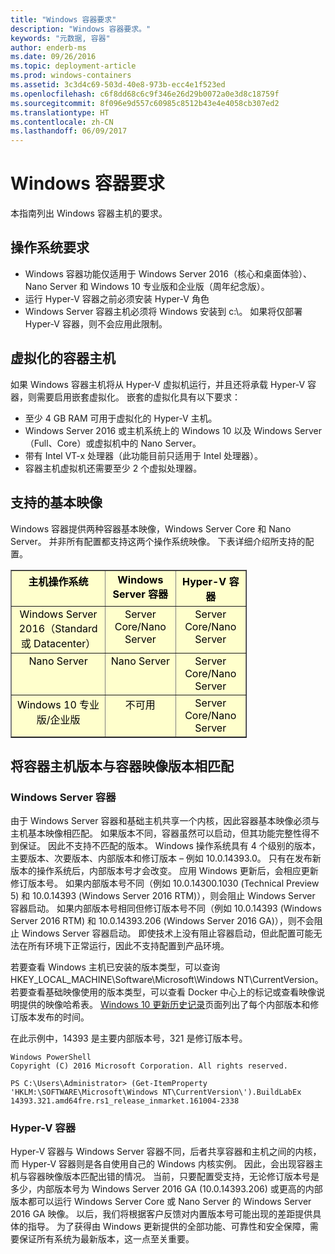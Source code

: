 ```yaml
---
title: "Windows 容器要求"
description: "Windows 容器要求。"
keywords: "元数据, 容器"
author: enderb-ms
ms.date: 09/26/2016
ms.topic: deployment-article
ms.prod: windows-containers
ms.assetid: 3c3d4c69-503d-40e8-973b-ecc4e1f523ed
ms.openlocfilehash: c6f8dd68c6c9f346e26d29b0072a0e3d8c18759f
ms.sourcegitcommit: 8f096e9d557c60985c8512b43e4e4058cb307ed2
ms.translationtype: HT
ms.contentlocale: zh-CN
ms.lasthandoff: 06/09/2017
---
```

# <a name="windows-container-requirements"></a>Windows 容器要求

本指南列出 Windows 容器主机的要求。

## <a name="os-requirements"></a>操作系统要求

- Windows 容器功能仅适用于 Windows Server 2016（核心和桌面体验）、Nano Server 和 Windows 10 专业版和企业版（周年纪念版）。
- 运行 Hyper-V 容器之前必须安装 Hyper-V 角色
- Windows Server 容器主机必须将 Windows 安装到 c:\。 如果将仅部署 Hyper-V 容器，则不会应用此限制。

## <a name="virtualized-container-hosts"></a>虚拟化的容器主机

如果 Windows 容器主机将从 Hyper-V 虚拟机运行，并且还将承载 Hyper-V 容器，则需要启用嵌套虚拟化。 嵌套的虚拟化具有以下要求：

- 至少 4 GB RAM 可用于虚拟化的 Hyper-V 主机。
- Windows Server 2016 或主机系统上的 Windows 10 以及 Windows Server（Full、Core）或虚拟机中的 Nano Server。
- 带有 Intel VT-x 处理器（此功能目前只适用于 Intel 处理器）。
- 容器主机虚拟机还需要至少 2 个虚拟处理器。

## <a name="supported-base-images"></a>支持的基本映像

Windows 容器提供两种容器基本映像，Windows Server Core 和 Nano Server。 并非所有配置都支持这两个操作系统映像。 下表详细介绍所支持的配置。

<table border="1" style="background-color:FFFFCC;border-collapse:collapse;border:1px solid FFCC00;color:000000;width:75%" cellpadding="5" cellspacing="5">
<thead>
<tr valign="top">
<th><center>主机操作系统</center></th>
<th><center>Windows Server 容器</center></th>
<th><center>Hyper-V 容器</center></th>
</tr>
</thead>
<tbody>
<tr valign="top">
<td><center>Windows Server 2016（Standard 或 Datacenter）</center></td>
<td><center>Server Core/Nano Server</center></td>
<td><center>Server Core/Nano Server</center></td>
</tr>
<tr valign="top">
<td><center>Nano Server</center></td>
<td><center> Nano Server</center></td>
<td><center>Server Core/Nano Server</center></td>
</tr>
<tr valign="top">
<td><center>Windows 10 专业版/企业版</center></td>
<td><center>不可用</center></td>
<td><center>Server Core/Nano Server</center></td>
</tr>
</tbody>
</table>

## <a name="matching-container-host-version-with-container-image-versions"></a>将容器主机版本与容器映像版本相匹配
### <a name="windows-server-containers"></a>Windows Server 容器
由于 Windows Server 容器和基础主机共享一个内核，因此容器基本映像必须与主机基本映像相匹配。  如果版本不同，容器虽然可以启动，但其功能完整性得不到保证。 因此不支持不匹配的版本。  Windows 操作系统具有 4 个级别的版本，主要版本、次要版本、内部版本和修订版本 – 例如 10.0.14393.0。 只有在发布新版本的操作系统后，内部版本号才会改变。 应用 Windows 更新后，会相应更新修订版本号。 如果内部版本号不同（例如 10.0.14300.1030 (Technical Preview 5) 和 10.0.14393 (Windows Server 2016 RTM)），则会阻止 Windows Server 容器启动。 如果内部版本号相同但修订版本号不同（例如 10.0.14393 (Windows Server 2016 RTM) 和 10.0.14393.206 (Windows Server 2016 GA)），则不会阻止 Windows Server 容器启动。 即使技术上没有阻止容器启动，但此配置可能无法在所有环境下正常运行，因此不支持配置到产品环境。 

若要查看 Windows 主机已安装的版本类型，可以查询 HKEY_LOCAL_MACHINE\Software\Microsoft\Windows NT\CurrentVersion。  若要查看基础映像使用的版本类型，可以查看 Docker 中心上的标记或查看映像说明提供的映像哈希表。  [Windows 10 更新历史记录](https://support.microsoft.com/en-us/help/12387/windows-10-update-history)页面列出了每个内部版本和修订版本发布的时间。

在此示例中，14393 是主要内部版本号，321 是修订版本号。
```none
Windows PowerShell
Copyright (C) 2016 Microsoft Corporation. All rights reserved.

PS C:\Users\Administrator> (Get-ItemProperty 'HKLM:\SOFTWARE\Microsoft\Windows NT\CurrentVersion\').BuildLabEx
14393.321.amd64fre.rs1_release_inmarket.161004-2338
```

### <a name="hyper-v-containers"></a>Hyper-V 容器
Hyper-V 容器与 Windows Server 容器不同，后者共享容器和主机之间的内核，而 Hyper-V 容器则是各自使用自己的 Windows 内核实例。  因此，会出现容器主机与容器映像版本匹配出错的情况。  当前，只要配置受支持，无论修订版本号是多少，内部版本号为 Windows Server 2016 GA (10.0.14393.206) 或更高的内部版本都可以运行 Windows Server Core 或 Nano Server 的 Windows Server 2016 GA 映像。  以后，我们将根据客户反馈对内置版本号可能出现的差距提供具体的指导。  为了获得由 Windows 更新提供的全部功能、可靠性和安全保障，需要保证所有系统为最新版本，这一点至关重要。  
